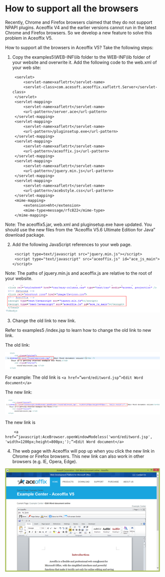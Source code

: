 # How to support all the browsers

Recently, Chrome and Firefox browsers claimed that they do not support NPAPI plugins. Aceoffix V4 and the earlier versions cannot run in the latest Chrome and Firefox browsers. So we develop a new feature to solve this problem in Aceoffix V5.

How to support all the browsers in Aceoffix V5? Take the following steps:

1. Copy the examples5\WEB-INF\lib folder to the WEB-INF\lib folder of your website and overwrite it.
Add the following code to the web.xml of your web site:

        <servlet>
            <servlet-name>xafletrt</servlet-name> 
            <servlet-class>com.acesoft.aceoffix.xafletrt.Server</servlet-class> 
        </servlet>
        <servlet-mapping> 
            <servlet-name>xafletrt</servlet-name> 
            <url-pattern>/server.ace</url-pattern> 
        </servlet-mapping>  
        <servlet-mapping> 
            <servlet-name>xafletrt</servlet-name> 
            <url-pattern>/pluginsetup.exe</url-pattern>
        </servlet-mapping>
        <servlet-mapping>
            <servlet-name>xafletrt</servlet-name>
            <url-pattern>/aceoffix.js</url-pattern>
        </servlet-mapping>
        <servlet-mapping>
            <servlet-name>xafletrt</servlet-name>
            <url-pattern>/jquery.min.js</url-pattern>
        </servlet-mapping>
        <servlet-mapping>
            <servlet-name>xafletrt</servlet-name>
            <url-pattern>/acebstyle.css</url-pattern>
        </servlet-mapping>
        <mime-mapping>  
            <extension>mht</extension>  
            <mime-type>message/rfc822</mime-type>  
        </mime-mapping>

Note: The aceoffix5.jar, web.xml  and pluginsetup.exe have updated. You should use the new files from the “Aceoffix V5.6 Ultimate Edition for Java” download package.

2. Add the following JavaScript references to your web page.

        <script type=text/javascript src="jquery.min.js"></script>
        <script type="text/javascript" src="aceoffix.js" id="ace_js_main"></script>
	
Note: The paths of jquery.min.js  and aceoffix.js are relative to the root of your website.
 
![](https://github.com/aceoffix/AceoffixforJava/blob/master/examples5/image/support_1.png?raw=true)

3. Change the old link to new link.

Refer to examples5 /index.jsp to learn how to change the old link to new link.

 The old link:

 ![](https://github.com/aceoffix/AceoffixforJava/blob/master/examples5/image/support_2.png?raw=true)

For example: The old link is `<a href=”word/editword.jsp”>Edit Word document</a>`

The new link:

![](https://github.com/aceoffix/AceoffixforJava/blob/master/examples5/image/support_3.png?raw=true)
    
The new link is 

        <a href=”javascript:AceBrowser.openWindowModeless('word/editword.jsp', 'width=1200px;height=800px;');”>Edit Word document</a>
	
4. The web page with Aceoffix will pop up when you click the new link in Chrome or Firefox browsers.  This new link can also work in other browsers (e.g. IE,  Opera, Edge).

![](https://github.com/aceoffix/AceoffixforJava/blob/master/examples5/image/support_4.png?raw=true)

 

